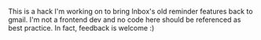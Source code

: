 This is a hack I'm working on to bring Inbox's old reminder features back to gmail. I'm not a frontend dev and no code here should be referenced as best practice. In fact, feedback is welcome :)
